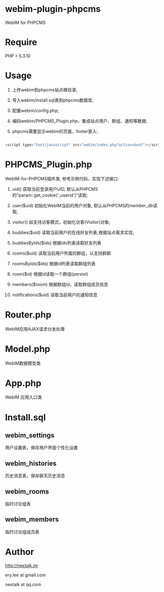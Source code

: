 webim-plugin-phpcms
===================

WebIM for PHPCMS

Require
=======

PHP > 5.3.10

Usage
=====

1. 上传webim到phpcms站点根目录;

2. 导入webim/install.sql表到phpcms数据库;

3. 配置webim/config.php; 

4. 编码webim/PHPCMS_Plugin.php，集成站点用户、群组、通知等数据;

5. phpcms需要显示webim的页面，footer嵌入:

```javascript

<script type="text/javascript" src="webim/index.php?action=boot"></script>

```

PHPCMS_Plugin.php
================

WebIM-for-PHPCMS插件类, 参考示例代码，实现下述接口:

1. uid() 获取当前登录用户UID, 默认从PHPCMS的"param::get_cookie('_userid')"读取;

2. user($uid) 初始化WebIM当前的用户对象, 默认从PHPCMS的member_db读取;

3. visitor() 如支持访客模式，初始化访客(Visitor)对象;

4. buddies($uid) 读取当前用户的在线好友列表,根据站点需求实现;

5. buddiesByIds($ids) 根据ids列表读取好友列表

6. rooms($uid) 读取当前用户所属的群组，以支持群聊

7. roomsByIds($ids) 根据id列表读取群组列表

8. room($id) 根据Id读取一个群组(persist)

9. members($room) 根据群组Id，读取群组成员信息

10. notifications($uid) 读取当前用户的通知信息


Router.php
==============================

WebIM应用AJAX请求分发处理


Model.php
==============================

WebIM数据模型类


App.php
==============================

WebIM 应用入口类


Install.sql
==============================


webim_settings
--------------

用户设置表，保存用户界面个性化设置


webim_histories
----------------

历史消息表，保存聊天历史消息


webim_rooms
----------------

临时讨论组表


webim_members
----------------

临时讨论组成员表


Author
======

http://nextalk.im

ery.lee at gmail.com

nextalk at qq.com



